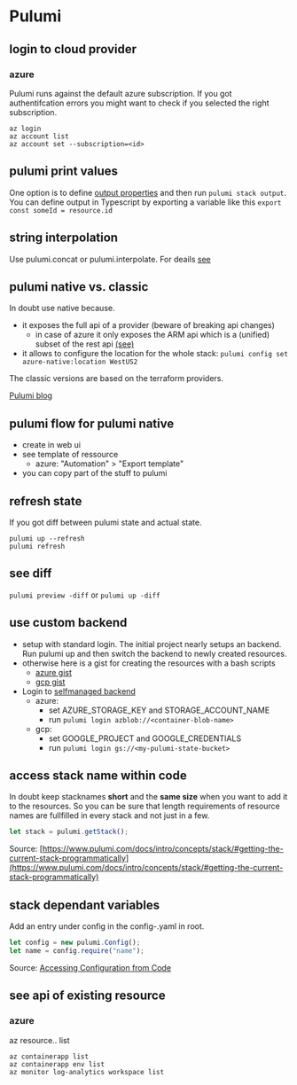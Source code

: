# Pulumi

## login to cloud provider

### azure

Pulumi runs against the default azure subscription. If you got authentifcation errors you might want to check if you selected the right subscription.

```shell
az login
az account list
az account set --subscription=<id>
```

## pulumi print values

One option is to define [output properties](https://www.pulumi.com/learn/building-with-pulumi/stack-outputs/) and then run `pulumi stack output`. You can define output in Typescript by exporting a variable like this `export const someId = resource.id`

## string interpolation

Use pulumi.concat or pulumi.interpolate. For deails [see](https://www.pulumi.com/docs/intro/concepts/inputs-outputs/#outputs-and-strings)

## pulumi native vs. classic

In doubt use native because.

- it exposes the full api of a provider (beware of breaking api changes)
  - in case of azure it only exposes the ARM api which is a (unified) subset of the rest api [(see)](https://github.com/pulumi/pulumi-azure-native/issues/742#issuecomment-909352006)
- it allows to configure the location for the whole stack: `pulumi config set azure-native:location WestUS2`


The classic versions are based on the terraform providers.

[Pulumi blog](https://www.pulumi.com/blog/full-coverage-of-azure-resources-with-azure-native/)

## pulumi flow for pulumi native

- create in web ui
- see template of ressource
  - azure: "Automation" > "Export template"
- you can copy part of the stuff to pulumi

## refresh state

If you got diff between pulumi state and actual state.

```shell
pulumi up --refresh
pulumi refresh
```
## see diff

`pulumi preview -diff` or `pulumi up -diff`

## use custom backend

- setup with standard login. The initial project nearly setups an backend. Run pulumi up and then switch the backend to newly created resources. 
- otherwise here is a gist for creating the resources with a bash scripts
  - [azure gist](https://gist.github.com/CrowdSalat/07a07e923ed29933eaf9abe54bf1f83b)
  - [gcp gist](https://gist.github.com/CrowdSalat/07a07e923ed29933eaf9abe54bf1f83b)
- Login to [selfmanaged backend](https://www.pulumi.com/docs/intro/concepts/state/#using-a-self-managed-backend)
  - azure: 
    - set AZURE_STORAGE_KEY and STORAGE_ACCOUNT_NAME
    - run `pulumi login azblob://<container-blob-name>`
  - gcp:
    - set GOOGLE_PROJECT and GOOGLE_CREDENTIALS
    - run  `pulumi login gs://<my-pulumi-state-bucket>`

## access stack name within code

In doubt keep stacknames **short** and the **same size** when you want to add it to the resources. So you can be sure that length requirements of resource names are fullfilled in every stack and not just in a few.

```typescript
let stack = pulumi.getStack();
```

Source: [https://www.pulumi.com/docs/intro/concepts/stack/#getting-the-current-stack-programmatically](https://www.pulumi.com/docs/intro/concepts/stack/#getting-the-current-stack-programmatically)

## stack dependant variables

Add an entry under config in the config-<stack>.yaml in root.

```typescript
let config = new pulumi.Config();
let name = config.require("name");
```

Source: [Accessing Configuration from Code](https://www.pulumi.com/docs/intro/concepts/config/#code)

## see api of existing resource

### azure

az resource.. list

```shell
az containerapp list
az containerapp env list
az monitor log-analytics workspace list
```
